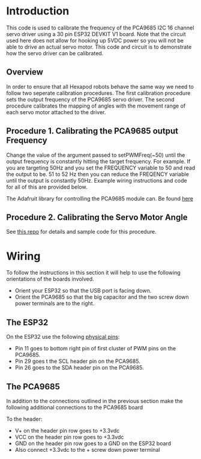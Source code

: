 # Introduction
This code is used to calibrate the frequency of the PCA9685 I2C 16 channel servo driver using a 30 pin ESP32 DEVKIT V1 board. Note that the circuit used here does not allow for hooking up 5VDC power so you will not be able to drive an actual servo motor. This code and circuit is to demonstrate how the servo driver can be calibrated.

## Overview
In order to ensure that all Hexapod robots behave the same way we need to follow two seperate calibration procedures. The first calibration procedure sets the output frequency of the PCA9685 servo driver. The second procedure calibrates the mapping of angles with the movement range of each servo motor attached to the driver. 

## Procedure 1. Calibrating the PCA9685 output Frequency
Change the value of the argument passed to setPWMFreq(~50) until the output frequency is constantly hitting the target frequency. For example. If you are targeting 50Hz and you set the FREQUENCY variable to 50 and read the output to be. 51 to 52 Hz then you can reduce the FREQENCY variable until the output is constantly 50Hz. Example wiring instructions and code for all of this are provided below. 

The Adafruit library for controlling the PCA9685 module can. Be found [here](https://adafruit.github.io/Adafruit-PWM-Servo-Driver-Library/html/class_adafruit___p_w_m_servo_driver.html)

## Procedure 2. Calibrating the Servo Motor Angle
See [this repo](https://github.com/va3wam/calibrateServoMotor) for details and sample code for this procedure.

# Wiring
To follow the instructions in this section it will help to use the following orientations of the boards involved. 
* Orient your ESP32 so that the USB port is facing down.
* Orient the PCA9685 so that the big capacitor and the two screw down power terminals  are to the right.

## The ESP32
On the ESP32 use the following [physical pins](https://www.electronicshub.org/esp32-pinout/):
* Pin 11 goes to bottom right pin of first cluster of PWM pins on the PCA9685.  
* Pin 29 goes t the SCL header pin on the PCA9685.
* Pin 26 goes to the SDA header pin on the PCA9685.

## The PCA9685
In addition to the connections outlined in the previous section make the following additional connections to the PCA9685 board

To the header:
* V+ on the header pin row goes to +3.3vdc
* VCC on the header pin row goes to +3.3vdc
* GND on the header pin row goes to a GND on the ESP32 board
* Also connect +3.3vdc to the + screw down power terminal

